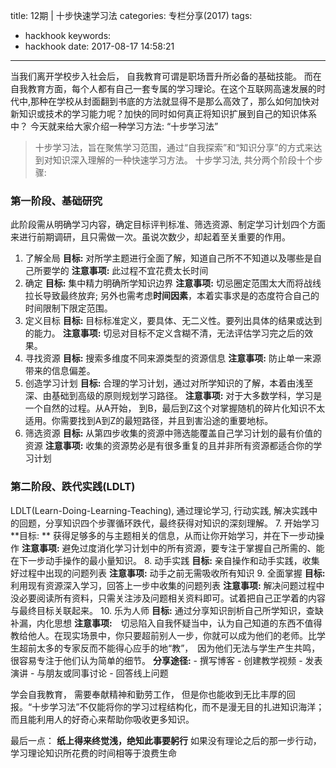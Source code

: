title: 12期 | 十步快速学习法
categories: 专栏分享(2017)
tags:
  - hackhook
keywords:
  - hackhook
date: 2017-08-17 14:58:21
---
当我们离开学校步入社会后， 自我教育可谓是职场晋升所必备的基础技能。 而在自我教育方面，每个人都有自己一套专属的学习理论。在这个互联网高速发展的时代中,那种在学校从封面翻到书底的方法就显得不是那么高效了，那么如何加快对新知识或技术的学习能力呢？加快的同时如何真正将知识扩展到自己的知识体系中？
今天就来给大家介绍一种学习方法: “十步学习法”
> 十步学习法，旨在聚焦学习范围，通过“自我探索”和“知识分享”的方式来达到对知识深入理解的一种快速学习方法。
十步学习法, 共分两个阶段十个步骤: 
### 第一阶段、基础研究
此阶段需从明确学习内容，确定目标评判标准、筛选资源、制定学习计划四个方面来进行前期调研，且只需做一次。虽说次数少，却起着至关重要的作用。
1. 了解全局
**目标:** 对所学主题进行全面了解，知道自己所不不知道以及哪些是自己所要学的
**注意事项:**  此过程不宜花费太长时间
2. 确定
**目标:** 集中精力明确所学知识边界
**注意事项:** 切忌圈定范围太大而将战线拉长导致最终放弃; 另外也需考虑**时间因素**，本着实事求是的态度符合自己的时间限制下限定范围。
3. 定义目标
**目标:** 目标标准定义，要具体、无二义性。要列出具体的结果或达到的能力。
**注意事项:** 切忌对目标不定义含糊不清，无法评估学习完之后的效果。
4. 寻找资源
**目标:** 搜索多维度不同来源类型的资源信息
**注意事项:** 防止单一来源带来的信息偏差。
5. 创造学习计划
**目标:** 合理的学习计划，通过对所学知识的了解，本着由浅至深、由基础到高级的原则规划学习路径。
**注意事项:** 对于大多数学科，学习是一个自然的过程。从A开始， 到B，最后到Z这个对掌握随机的碎片化知识不太适用。你需要找到A到Z的最短路径，并且到害沿途的重要地标。
6. 筛选资源
**目标:** 从第四步收集的资源中筛选能覆盖自己学习计划的最有价值的资源
**注意事项:** 收集的资源势必是有很多重复的且并非所有资源都适合你的学习计划
### 第二阶段、跌代实践(LDLT)
LDLT(Learn-Doing-Learning-Teaching), 通过理论学习, 行动实践,  解决实践中的回题，分享知识四个步骤循环跌代，最终获得对知识的深刻理解。
7.  开始学习
**目标: ** 获得足够多的与主题相关的信息，从而让你开始学习，并在下一步动操作
**注意事项:** 避免过度消化学习计划中的所有资源，要专注于掌握自己所需的、能在下一步动手操作的最小量知识。
8.  动手实践
**目标:**  亲自操作和动手实践，收集好过程中出现的问题列表
**注意事项:** 动手之前无需吸收所有知识
9.  全面掌握
**目标:** 利用现有资源深入学习，回答上一步中收集的问题列表
**注意事项:** 解决问题过程中没必要阅读所有资料，只需关注涉及问题相关资料即可。试着把自己正学着的内容与最终目标关联起来。
10.  乐为人师
**目标:** 通过分享知识剖析自己所学知识，查缺补漏，内化思想
**注意事项:**　切忌陷入自我怀疑当中，认为自己知道的东西不值得教给他人。在现实场景中，你只要超前别人一步，你就可以成为他们的老师。比学生超前太多的专家反而不能得心应手的地“教”，　因为他们无法与学生产生共鸣，很容易专注于他们认为简单的细节。
**分享途径:**
	- 撰写博客
	- 创建教学视频
	- 发表演讲
	- 与朋友或同事讨论
	- 回答线上问题

学会自我教育， 需要奉献精神和勤劳工作， 但是你也能收到无比丰厚的回报。“十步学习法”不仅能将你的学习过程结构化，而不是漫无目的扎进知识海洋； 而且能利用人的好奇心来帮助你吸收更多知识。

最后一点：
**纸上得来终觉浅，绝知此事要躬行**
如果没有理论之后的那一步行动，学习理论知识所花费的时间相等于浪费生命